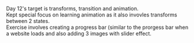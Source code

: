 Day 12's target is transforms, transition and animation.<br>
Kept special focus on learning animation as it also invovles transforms between 2 states.<br>
Exercise involves creating a progress bar (similar to the prorgess bar when a website loads and also adding 3 images with slider effect.
